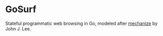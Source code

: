 GoSurf
======
Stateful programmatic web browsing in Go, modeled after [mechanize](https://github.com/jjlee/mechanize) by John J. Lee.
